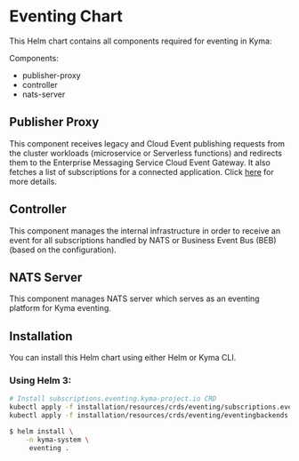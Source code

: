 # Eventing Chart

This Helm chart contains all components required for eventing in Kyma:

Components:
- publisher-proxy
- controller
- nats-server

## Publisher Proxy

This component receives legacy and Cloud Event publishing requests from the cluster workloads (microservice or Serverless functions) and redirects them to the Enterprise Messaging Service Cloud Event Gateway. It also fetches a list of subscriptions for a connected application. Click [here](../../components/event-publisher-proxy) for more details.

## Controller

This component manages the internal infrastructure in order to receive an event for all subscriptions handled by NATS or Business Event Bus (BEB)(based on the configuration).

## NATS Server

This component manages NATS server which serves as an eventing platform for Kyma eventing.

## Installation

You can install this Helm chart using either Helm or Kyma CLI.

### Using Helm 3:


```bash
# Install subscriptions.eventing.kyma-project.io CRD
kubectl apply -f installation/resources/crds/eventing/subscriptions.eventing.kyma-project.io.crd.yaml
kubectl apply -f installation/resources/crds/eventing/eventingbackends.eventing.kyma-project.io.crd.yaml

$ helm install \
    -n kyma-system \
     eventing .
```

